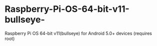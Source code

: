 # Raspberry-Pi-OS-64-bit-v11-bullseye-
Raspberry Pi OS 64-bit v11(bullseye) for Android 5.0+ devices (requires root)
